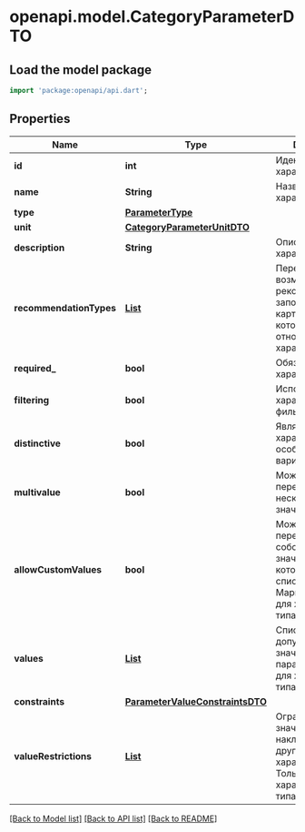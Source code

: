# openapi.model.CategoryParameterDTO

## Load the model package
```dart
import 'package:openapi/api.dart';
```

## Properties
Name | Type | Description | Notes
------------ | ------------- | ------------- | -------------
**id** | **int** | Идентификатор характеристики. | 
**name** | **String** | Название характеристики. | [optional] 
**type** | [**ParameterType**](ParameterType.md) |  | 
**unit** | [**CategoryParameterUnitDTO**](CategoryParameterUnitDTO.md) |  | [optional] 
**description** | **String** | Описание характеристики. | [optional] 
**recommendationTypes** | [**List<OfferCardRecommendationType>**](OfferCardRecommendationType.md) | Перечень возможных рекомендаций по заполнению карточки, к которым относится данная характеристика. | [optional] [default to const []]
**required_** | **bool** | Обязательность характеристики. | 
**filtering** | **bool** | Используется ли характеристика в фильтре. | 
**distinctive** | **bool** | Является ли характеристика особенностью варианта. | 
**multivalue** | **bool** | Можно ли передать сразу несколько значений. | 
**allowCustomValues** | **bool** | Можно ли передавать собственное значение, которого нет в списке вариантов Маркета. Только для характеристик типа `ENUM`. | 
**values** | [**List<ParameterValueOptionDTO>**](ParameterValueOptionDTO.md) | Список допустимых значений параметра. Только для характеристик типа `ENUM`. | [optional] [default to const []]
**constraints** | [**ParameterValueConstraintsDTO**](ParameterValueConstraintsDTO.md) |  | [optional] 
**valueRestrictions** | [**List<ValueRestrictionDTO>**](ValueRestrictionDTO.md) | Ограничения на значения, накладываемые другими характеристиками. Только для характеристик типа `ENUM`. | [optional] [default to const []]

[[Back to Model list]](../README.md#documentation-for-models) [[Back to API list]](../README.md#documentation-for-api-endpoints) [[Back to README]](../README.md)


